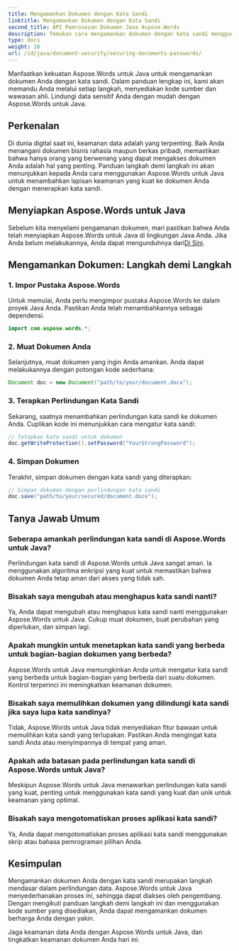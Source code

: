```yaml
---
title: Mengamankan Dokumen dengan Kata Sandi
linktitle: Mengamankan Dokumen dengan Kata Sandi
second_title: API Pemrosesan Dokumen Java Aspose.Words
description: Temukan cara mengamankan dokumen dengan kata sandi menggunakan Aspose.Words untuk Java. Panduan langkah demi langkah ini mencakup kode sumber dan kiat ahli. Jaga data Anda tetap terlindungi.
type: docs
weight: 10
url: /id/java/document-security/securing-documents-passwords/
---
```


Manfaatkan kekuatan Aspose.Words untuk Java untuk mengamankan dokumen Anda dengan kata sandi. Dalam panduan lengkap ini, kami akan memandu Anda melalui setiap langkah, menyediakan kode sumber dan wawasan ahli. Lindungi data sensitif Anda dengan mudah dengan Aspose.Words untuk Java.


## Perkenalan

Di dunia digital saat ini, keamanan data adalah yang terpenting. Baik Anda menangani dokumen bisnis rahasia maupun berkas pribadi, memastikan bahwa hanya orang yang berwenang yang dapat mengakses dokumen Anda adalah hal yang penting. Panduan langkah demi langkah ini akan menunjukkan kepada Anda cara menggunakan Aspose.Words untuk Java untuk menambahkan lapisan keamanan yang kuat ke dokumen Anda dengan menerapkan kata sandi.

## Menyiapkan Aspose.Words untuk Java

Sebelum kita menyelami pengamanan dokumen, mari pastikan bahwa Anda telah menyiapkan Aspose.Words untuk Java di lingkungan Java Anda. Jika Anda belum melakukannya, Anda dapat mengunduhnya dari[Di Sini](https://releases.aspose.com/words/java/).

## Mengamankan Dokumen: Langkah demi Langkah

### 1. Impor Pustaka Aspose.Words

Untuk memulai, Anda perlu mengimpor pustaka Aspose.Words ke dalam proyek Java Anda. Pastikan Anda telah menambahkannya sebagai dependensi.

```java
import com.aspose.words.*;
```

### 2. Muat Dokumen Anda

Selanjutnya, muat dokumen yang ingin Anda amankan. Anda dapat melakukannya dengan potongan kode sederhana:

```java
Document doc = new Document("path/to/your/document.docx");
```

### 3. Terapkan Perlindungan Kata Sandi

Sekarang, saatnya menambahkan perlindungan kata sandi ke dokumen Anda. Cuplikan kode ini menunjukkan cara mengatur kata sandi:

```java
// Tetapkan kata sandi untuk dokumen
doc.getWriteProtection().setPassword("YourStrongPassword");
```

### 4. Simpan Dokumen

Terakhir, simpan dokumen dengan kata sandi yang diterapkan:

```java
// Simpan dokumen dengan perlindungan kata sandi
doc.save("path/to/your/secured/document.docx");
```

## Tanya Jawab Umum

### Seberapa amankah perlindungan kata sandi di Aspose.Words untuk Java?

Perlindungan kata sandi di Aspose.Words untuk Java sangat aman. Ia menggunakan algoritma enkripsi yang kuat untuk memastikan bahwa dokumen Anda tetap aman dari akses yang tidak sah.

### Bisakah saya mengubah atau menghapus kata sandi nanti?

Ya, Anda dapat mengubah atau menghapus kata sandi nanti menggunakan Aspose.Words untuk Java. Cukup muat dokumen, buat perubahan yang diperlukan, dan simpan lagi.

### Apakah mungkin untuk menetapkan kata sandi yang berbeda untuk bagian-bagian dokumen yang berbeda?

Aspose.Words untuk Java memungkinkan Anda untuk mengatur kata sandi yang berbeda untuk bagian-bagian yang berbeda dari suatu dokumen. Kontrol terperinci ini meningkatkan keamanan dokumen.

### Bisakah saya memulihkan dokumen yang dilindungi kata sandi jika saya lupa kata sandinya?

Tidak, Aspose.Words untuk Java tidak menyediakan fitur bawaan untuk memulihkan kata sandi yang terlupakan. Pastikan Anda mengingat kata sandi Anda atau menyimpannya di tempat yang aman.

### Apakah ada batasan pada perlindungan kata sandi di Aspose.Words untuk Java?

Meskipun Aspose.Words untuk Java menawarkan perlindungan kata sandi yang kuat, penting untuk menggunakan kata sandi yang kuat dan unik untuk keamanan yang optimal.

### Bisakah saya mengotomatiskan proses aplikasi kata sandi?

Ya, Anda dapat mengotomatiskan proses aplikasi kata sandi menggunakan skrip atau bahasa pemrograman pilihan Anda.

## Kesimpulan

Mengamankan dokumen Anda dengan kata sandi merupakan langkah mendasar dalam perlindungan data. Aspose.Words untuk Java menyederhanakan proses ini, sehingga dapat diakses oleh pengembang. Dengan mengikuti panduan langkah demi langkah ini dan menggunakan kode sumber yang disediakan, Anda dapat mengamankan dokumen berharga Anda dengan yakin.

Jaga keamanan data Anda dengan Aspose.Words untuk Java, dan tingkatkan keamanan dokumen Anda hari ini.